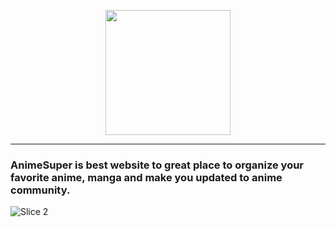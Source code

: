 <p align="center">
  <img width="200" src="https://user-images.githubusercontent.com/68547999/229295138-e41d56da-e1c5-47f5-9332-cc0a13bc9a10.svg">
</p>

<hr>

### AnimeSuper is best website to great place to organize your favorite anime, manga and make you updated to anime community. 
![Slice 2](https://user-images.githubusercontent.com/68547999/229296461-03be5bbf-44ce-4160-96f8-ab691c7a61ff.jpg)
